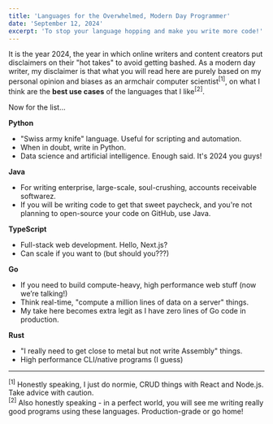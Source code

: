 ```yaml
---
title: 'Languages for the Overwhelmed, Modern Day Programmer'
date: 'September 12, 2024'
excerpt: 'To stop your language hopping and make you write more code!'
---
```


It is the year 2024, the year in which online writers and content creators put disclaimers on their "hot takes" to avoid getting bashed. As a modern day writer, my disclaimer is that what you will read here are purely based on my personal opinion and biases as an armchair computer scientist<sup>[1]</sup>, on what I think are the **best use cases** of the languages that I like<sup>[2]</sup>.

Now for the list...

**Python**

- "Swiss army knife" language. Useful for scripting and automation.
- When in doubt, write in Python.
- Data science and artificial intelligence. Enough said. It's 2024 you guys!

**Java**

- For writing enterprise, large-scale, soul-crushing, accounts receivable softwarez.
- If you will be writing code to get that sweet paycheck, and you're not planning
  to open-source your code on GitHub, use Java.

**TypeScript**

- Full-stack web development. Hello, Next.js?
- Can scale if you want to (but should you???)

**Go**

- If you need to build compute-heavy, high performance web stuff (now we’re talking!)
- Think real-time, "compute a million lines of data on a server" things.
- My take here becomes extra legit as I have zero lines of Go code in production.

**Rust**

- "I really need to get close to metal but not write Assembly" things.
- High performance CLI/native programs (I guess)

---

<sup>[1]</sup> Honestly speaking, I just do normie, CRUD things with React and Node.js. Take advice with caution.<br>
<sup>[2]</sup> Also honestly speaking - in a perfect world, you will see me writing really good programs using these languages. Production-grade or go home!
